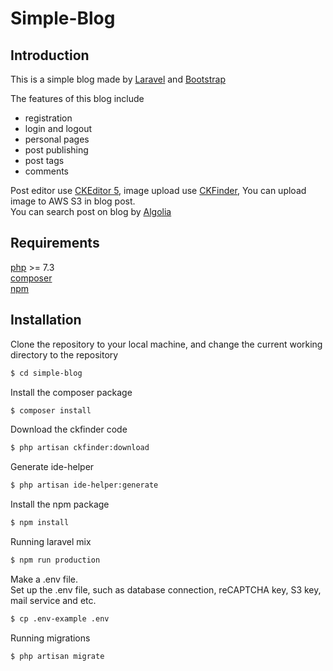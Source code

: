 # Simple-Blog

## Introduction

This is a simple blog made by [Laravel](https://laravel.com/) and [Bootstrap](https://getbootstrap.com/)

The features of this blog include

-   registration
-   login and logout
-   personal pages
-   post publishing
-   post tags
-   comments

Post editor use [CKEditor 5](https://ckeditor.com/), image upload use [CKFinder](https://ckeditor.com/ckfinder/), You can upload image to AWS S3 in blog post.  
You can search post on blog by [Algolia](https://www.algolia.com/)

## Requirements

[php](https://www.php.net/) >= 7.3  
[composer](https://getcomposer.org/)  
[npm](https://www.npmjs.com/)

## Installation

Clone the repository to your local machine, and change the current working directory to the repository

```sh
$ cd simple-blog
```

Install the composer package

```sh
$ composer install
```

Download the ckfinder code

```sh
$ php artisan ckfinder:download
```

Generate ide-helper

```sh
$ php artisan ide-helper:generate
```

Install the npm package

```sh
$ npm install
```

Running laravel mix

```sh
$ npm run production
```

Make a .env file.  
Set up the .env file, such as database connection, reCAPTCHA key, S3 key, mail service and etc.

```sh
$ cp .env-example .env
```

Running migrations

```sh
$ php artisan migrate
```
